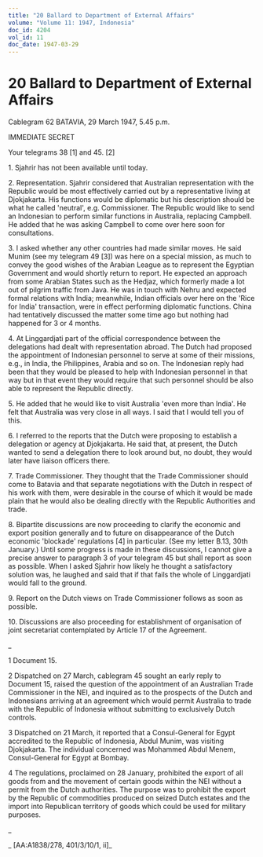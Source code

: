 ```yaml
---
title: "20 Ballard to Department of External Affairs"
volume: "Volume 11: 1947, Indonesia"
doc_id: 4204
vol_id: 11
doc_date: 1947-03-29
---
```


# 20 Ballard to Department of External Affairs

Cablegram 62 BATAVIA, 29 March 1947, 5.45 p.m.

IMMEDIATE SECRET

Your telegrams 38 [1] and 45. [2]

1\. Sjahrir has not been available until today.

2\. Representation. Sjahrir considered that Australian representation with the Republic would be most effectively carried out by a representative living at Djokjakarta. His functions would be diplomatic but his description should be what he called 'neutral', e.g. Commissioner. The Republic would like to send an Indonesian to perform similar functions in Australia, replacing Campbell. He added that he was asking Campbell to come over here soon for consultations.

3\. I asked whether any other countries had made similar moves. He said Munim (see my telegram 49 [3]) was here on a special mission, as much to convey the good wishes of the Arabian League as to represent the Egyptian Government and would shortly return to report. He expected an approach from some Arabian States such as the Hedjaz, which formerly made a lot out of pilgrim traffic from Java. He was in touch with Nehru and expected formal relations with India; meanwhile, Indian officials over here on the 'Rice for India' transaction, were in effect performing diplomatic functions. China had tentatively discussed the matter some time ago but nothing had happened for 3 or 4 months.

4\. At Linggardjati part of the official correspondence between the delegations had dealt with representation abroad. The Dutch had proposed the appointment of Indonesian personnel to serve at some of their missions, e.g., in India, the Philippines, Arabia and so on. The Indonesian reply had been that they would be pleased to help with Indonesian personnel in that way but in that event they would require that such personnel should be also able to represent the Republic directly.

5\. He added that he would like to visit Australia 'even more than India'. He felt that Australia was very close in all ways. I said that I would tell you of this.

6\. I referred to the reports that the Dutch were proposing to establish a delegation or agency at Djokjakarta. He said that, at present, the Dutch wanted to send a delegation there to look around but, no doubt, they would later have liaison officers there.

7\. Trade Commissioner. They thought that the Trade Commissioner should come to Batavia and that separate negotiations with the Dutch in respect of his work with them, were desirable in the course of which it would be made plain that he would also be dealing directly with the Republic Authorities and trade.

8\. Bipartite discussions are now proceeding to clarify the economic and export position generally and to future on disappearance of the Dutch economic 'blockade' regulations [4] in particular. (See my letter B.13, 30th January.) Until some progress is made in these discussions, I cannot give a precise answer to paragraph 3 of your telegram 45 but shall report as soon as possible. When I asked Sjahrir how likely he thought a satisfactory solution was, he laughed and said that if that fails the whole of Linggardjati would fall to the ground.

9\. Report on the Dutch views on Trade Commissioner follows as soon as possible.

10\. Discussions are also proceeding for establishment of organisation of joint secretariat contemplated by Article 17 of the Agreement.

_

1 Document 15.

2 Dispatched on 27 March, cablegram 45 sought an early reply to Document 15, raised the question of the appointment of an Australian Trade Commissioner in the NEI, and inquired as to the prospects of the Dutch and Indonesians arriving at an agreement which would permit Australia to trade with the Republic of Indonesia without submitting to exclusively Dutch controls.

3 Dispatched on 21 March, it reported that a Consul-General for Egypt accredited to the Republic of Indonesia, Abdul Munim, was visiting Djokjakarta. The individual concerned was Mohammed Abdul Menem, Consul-General for Egypt at Bombay.

4 The regulations, proclaimed on 28 January, prohibited the export of all goods from and the movement of certain goods within the NEI without a permit from the Dutch authorities. The purpose was to prohibit the export by the Republic of commodities produced on seized Dutch estates and the import into Republican territory of goods which could be used for military purposes.

_

_ [AA:A1838/278, 401/3/10/1, ii]_
